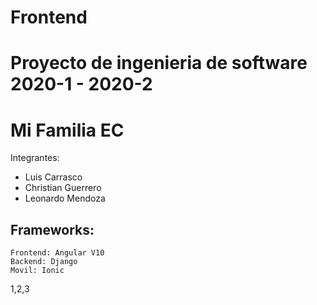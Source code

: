 # Frontend
# Proyecto de ingenieria de software 2020-1 - 2020-2
# Mi Familia EC


Integrantes:
* Luis Carrasco
* Christian Guerrero
* Leonardo Mendoza


## Frameworks:
```
Frontend: Angular V10
Backend: Django
Movil: Ionic
```

1,2,3
